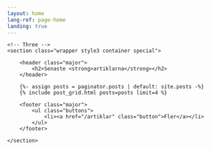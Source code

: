 ```yaml
---
layout: home
lang-ref: page-home
landing: true
---
```

<!-- Main -->
<article id="main">

    <!-- Three -->
    <section class="wrapper style3 container special">

        <header class="major">
            <h2>Senaste <strong>artiklarna</strong></h2>
        </header>

        {%- assign posts = paginator.posts | default: site.posts -%}
		{% include post_grid.html posts=posts limit=4 %}

        <footer class="major">
            <ul class="buttons">
                <li><a href="/artiklar" class="button">Fler</a></li>
            </ul>
        </footer>

    </section>

</article>